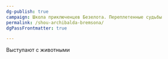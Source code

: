 ```yaml
---
dg-publish: true
campaign: Школа приключенцев Безелота. Переплетенные судьбы
permalink: /shou-archibalda-bremsona/
dgPassFrontmatter: true

---
```


Выступают с животными